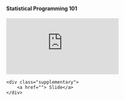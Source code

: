 <div>
    <h4> Statistical Programming 101 </h4>

<iframe  src="https://www.youtube.com/embed/voBCFp1hIzs?si=aX_ru_ZdHyAHZDJN" title="YouTube video player" frameborder="0" allow="accelerometer; autoplay; clipboard-write; encrypted-media; gyroscope; picture-in-picture; web-share" allowfullscreen></iframe>

    <div class="supplementary">
        <a href=""> Slide</a>
    </div>
</div>